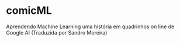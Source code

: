 # comicML
Aprendendo Machine Learning uma história em quadrinhos on line de Google AI (Traduzida por Sandro Moreira)
